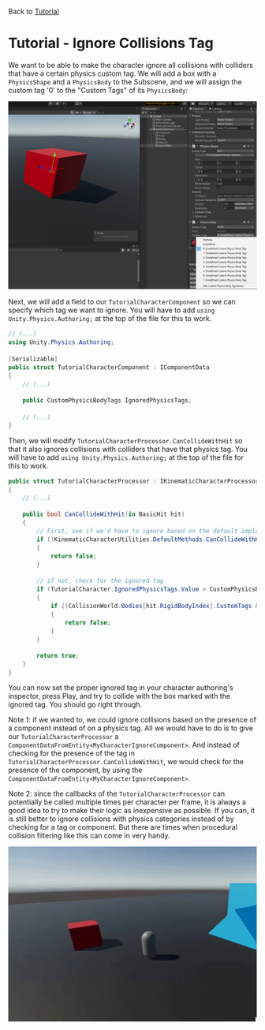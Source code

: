 Back to [Tutorial](../tutorial.md)

# Tutorial - Ignore Collisions Tag

We want to be able to make the character ignore all collisions with colliders that have a certain physics custom tag. We will add a box with a `PhysicsShape` and a `PhysicsBody` to the Subscene, and we will assign the custom tag '0' to the "Custom Tags" of its `PhysicsBody`:

![](../Images/tutorial_box_tag.png)

Next, we will add a field to our `TutorialCharacterComponent` so we can specify which tag we want to ignore. You will have to add `using Unity.Physics.Authoring;` at the top of the file for this to work.

```cs
// (...)
using Unity.Physics.Authoring;

[Serializable]
public struct TutorialCharacterComponent : IComponentData
{
    // (...)

    public CustomPhysicsBodyTags IgnoredPhysicsTags;

    // (...)
}
```

Then, we will modify `TutorialCharacterProcessor.CanCollideWithHit` so that it also ignores collisions with colliders that have that physics tag. You will have to add `using Unity.Physics.Authoring;` at the top of the file for this to work.

```cs
public struct TutorialCharacterProcessor : IKinematicCharacterProcessor
{
    // (...)

    public bool CanCollideWithHit(in BasicHit hit)
    {
        // First, see if we'd have to ignore based on the default implementation
        if (!KinematicCharacterUtilities.DefaultMethods.CanCollideWithHit(in hit, in CharacterBodyFromEntity))
        {
            return false;
        }

        // if not, check for the ignored tag
        if (TutorialCharacter.IgnoredPhysicsTags.Value > CustomPhysicsBodyTags.Nothing.Value)
        {
            if ((CollisionWorld.Bodies[hit.RigidBodyIndex].CustomTags & TutorialCharacter.IgnoredPhysicsTags.Value) > 0)
            {
                return false;
            }
        }

        return true;
    }
}
```

You can now set the proper ignored tag in your character authoring's inspector, press Play, and try to collide with the box marked with the ignored tag. You should go right through. 

Note 1: if we wanted to, we could ignore collisions based on the presence of a component instead of on a physics tag. All we would have to do is to give our `TutorialCharacterProcessor` a `ComponentDataFromEntity<MyCharacterIgnoreComponent>`. And instead of checking for the presence of the tag in `TutorialCharacterProcessor.CanCollideWithHit`, we would check for the presence of the component, by using the `ComponentDataFromEntity<MyCharacterIgnoreComponent>`.

Note 2: since the callbacks of the `TutorialCharacterProcessor` can potentially be called multiple times per character per frame, it is always a good idea to try to make their logic as inexpensive as possible. If you can, it is still better to ignore collisions with physics categories instead of by checking for a tag or component. But there are times when procedural collision filtering like this can come in very handy.

![](../Images/tutorial_ignore_collisions.gif)